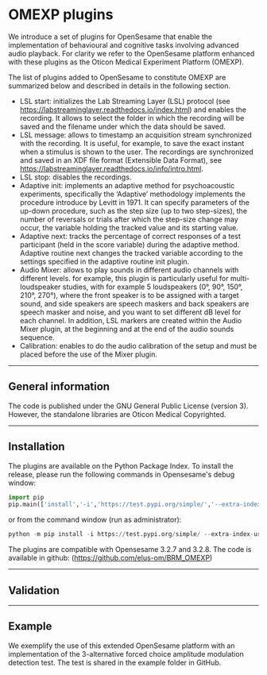 # OMEXP plugins

We introduce a set of plugins for OpenSesame that enable the implementation of behavioural and cognitive tasks involving advanced audio playback.
For clarity we refer to the OpenSesame platform enhanced with these plugins as the Oticon Medical Experiment Platform (OMEXP).

The list of plugins added to OpenSesame to constitute OMEXP are summarized below and described in details in the following section.
- LSL start: initializes the Lab Streaming Layer (LSL) protocol (see https://labstreaminglayer.readthedocs.io/index.html) and enables the recording. It allows to select the folder in which the recording will be saved and the filename under which the data should be saved. 
- LSL message: allows to timestamp an acquisition stream synchronized with the recording. It is useful, for example, to save the exact instant when a stimulus is shown to the user. The recordings are synchronized and saved in an XDF file format (Extensible Data Format), see https://labstreaminglayer.readthedocs.io/info/intro.html.  
- LSL stop: disables the recordings.
- Adaptive init: implements an adaptive method for psychoacoustic experiments, specifically the ‘Adaptive’ methodology implements the procedure introduce by Levitt in 1971. It can specify parameters of the up-down procedure, such as the
step size (up to two step-sizes), the number of reversals or trials after which the step-size change may occur, the variable holding the tracked value and its starting
value.
- Adaptive next: tracks the percentage of correct responses of a test participant (held in the score variable) during the adaptive method. Adaptive routine next changes the tracked variable according to the settings specified in the adaptive routine init plugin.
- Audio Mixer: allows to play sounds in different audio channels with different levels. for example, this plugin is particularly useful for multi-loudspeaker studies, with for example 5 loudspeakers (0°, 90°, 150°, 210°, 270°), where the front speaker is to be assigned with a target sound, and side speakers are speech maskers and back speakers are speech masker and noise, and you want to set different dB level for each channel. In addition, LSL markers are created within the Audio Mixer plugin, at the beginning and at the end of the audio sounds sequence.
- Calibration: enables to do the audio calibration of the setup and must be placed before the use of the Mixer plugin.

***
## General information

The code is published under the GNU General Public License (version 3).
However, the standalone libraries are Oticon Medical Copyrighted.



***
## Installation

The plugins are available on the Python Package Index. To install the release, please run the following commands in Opensesame's debug window:

```python
import pip
pip.main(['install','-i','https://test.pypi.org/simple/','--extra-index-url','https://pypi.org/simple/','opensesame-plugin-omexp==0.1.1.post7'])
```
or from the command window (run as administrator):
```python
python -m pip install -i https://test.pypi.org/simple/ --extra-index-url https://pypi.org/simple/ opensesame-plugin-omexp==0.1.1.post7
```

The plugins are compatible with Opensesame 3.2.7 and 3.2.8.
The code is available in github: (https://github.com/elus-om/BRM_OMEXP)

***

## Validation


***
## Example
We exemplify the use of this extended OpenSesame platform with an implementation of the 3-alternative forced choice amplitude modulation detection test. The test is shared in the example folder in GitHub.

